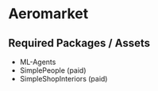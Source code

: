 # Aeromarket

## Required Packages / Assets
- ML-Agents
- SimplePeople (paid)
- SimpleShopInteriors (paid)
